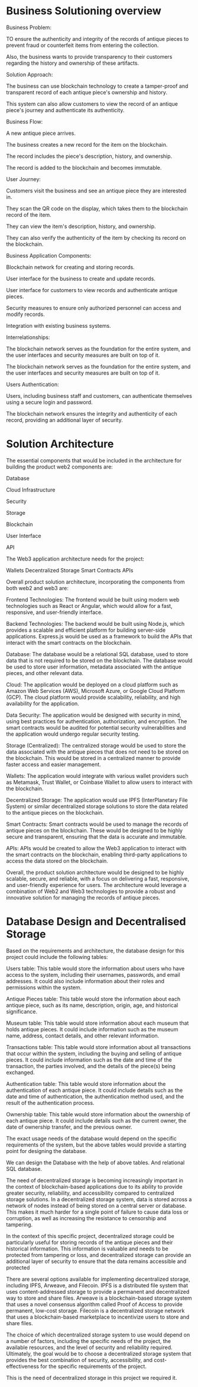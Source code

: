 # Business Solutioning overview
Business Problem:

TO ensure the authenticity and integrity of the records of antique pieces to prevent fraud or counterfeit items from entering the collection.

Also, the business wants to provide transparency to their customers regarding the history and ownership of these artifacts.

Solution Approach:

The business can use blockchain technology to create a tamper-proof and transparent record of each antique piece's ownership and history.

This system can also allow customers to view the record of an antique piece's journey and authenticate its authenticity.

Business Flow:

A new antique piece arrives.

The business creates a new record for the item on the blockchain.

The record includes the piece's description, history, and ownership.

The record is added to the blockchain and becomes immutable.

User Journey:

Customers visit the business and see an antique piece they are interested in.

They scan the QR code on the display, which takes them to the blockchain record of the item.

They can view the item's description, history, and ownership.

They can also verify the authenticity of the item by checking its record on the blockchain.

Business Application Components:

Blockchain network for creating and storing records.

User interface for the business to create and update records.

User interface for customers to view records and authenticate antique pieces.

Security measures to ensure only authorized personnel can access and modify records.

Integration with existing business systems.

Interrelationships:

The blockchain network serves as the foundation for the entire system, and the user interfaces and security measures are built on top of it.

The blockchain network serves as the foundation for the entire system, and the user interfaces and security measures are built on top of it.

Users Authentication:

Users, including business staff and customers, can authenticate themselves using a secure login and password.

The blockchain network ensures the integrity and authenticity of each record, providing an additional layer of security.

# Solution Architecture

The essential components that would be included in the architecture for building the product web2 components are:

Database

Cloud Infrastructure

Security

Storage

Blockchain

User Interface

API

The Web3 application architecture needs for the project:

Wallets
Decentralized Storage
Smart Contracts
APIs

Overall product solution architecture, incorporating the components from both web2 and web3 are:

Frontend Technologies: The frontend would be built using modern web technologies such as React or Angular, which would allow for a fast, responsive, and user-friendly interface.

Backend Technologies: The backend would be built using Node.js, which provides a scalable and efficient platform for building server-side applications. Express.js would be used as a framework to build the APIs that interact with the smart contracts on the blockchain.

Database: The database would be a relational SQL database, used to store data that is not required to be stored on the blockchain. The database would be used to store user information, metadata associated with the antique pieces, and other relevant data.

Cloud: The application would be deployed on a cloud platform such as Amazon Web Services (AWS), Microsoft Azure, or Google Cloud Platform (GCP). The cloud platform would provide scalability, reliability, and high availability for the application.

Data Security: The application would be designed with security in mind, using best practices for authentication, authorization, and encryption. The smart contracts would be audited for potential security vulnerabilities and the application would undergo regular security testing.

Storage (Centralized): The centralized storage would be used to store the data associated with the antique pieces that does not need to be stored on the blockchain. This would be stored in a centralized manner to provide faster access and easier management.

Wallets: The application would integrate with various wallet providers such as Metamask, Trust Wallet, or Coinbase Wallet to allow users to interact with the blockchain.

Decentralized Storage: The application would use IPFS (InterPlanetary File System) or similar decentralized storage solutions to store the data related to the antique pieces on the blockchain.

Smart Contracts: Smart contracts would be used to manage the records of antique pieces on the blockchain. These would be designed to be highly secure and transparent, ensuring that the data is accurate and immutable.

APIs: APIs would be created to allow the Web3 application to interact with the smart contracts on the blockchain, enabling third-party applications to access the data stored on the blockchain.

Overall, the product solution architecture would be designed to be highly scalable, secure, and reliable, with a focus on delivering a fast, responsive, and user-friendly experience for users. The architecture would leverage a combination of Web2 and Web3 technologies to provide a robust and innovative solution for managing the records of antique pieces.

# Database Design and Decentralised Storage

Based on the requirements and architecture, the database design for this project could include the following tables:

Users table: This table would store the information about users who have access to the system, including their usernames, passwords, and email addresses. It could also include information about their roles and permissions within the system.

Antique Pieces table: This table would store the information about each antique piece, such as its name, description, origin, age, and historical significance.

Museum table: This table would store information about each museum that holds antique pieces. It could include information such as the museum name, address, contact details, and other relevant information.

Transactions table: This table would store information about all transactions that occur within the system, including the buying and selling of antique pieces. It could include information such as the date and time of the transaction, the parties involved, and the details of the piece(s) being exchanged.

Authentication table: This table would store information about the authentication of each antique piece. It could include details such as the date and time of authentication, the authentication method used, and the result of the authentication process.

Ownership table: This table would store information about the ownership of each antique piece. It could include details such as the current owner, the date of ownership transfer, and the previous owner.

The exact usage needs of the database would depend on the specific requirements of the system, but the above tables would provide a starting point for designing the database.

We can design the Database with the help of above tables. And relational SQL database.

The need of decentralized storage is becoming increasingly important in the context of blockchain-based applications due to its ability to provide greater security, reliability, and accessibility compared to centralized storage solutions. In a decentralized storage system, data is stored across a network of nodes instead of being stored on a central server or database. This makes it much harder for a single point of failure to cause data loss or corruption, as well as increasing the resistance to censorship and tampering.

In the context of this specific project, decentralized storage could be particularly useful for storing records of the antique pieces and their historical information. This information is valuable and needs to be protected from tampering or loss, and decentralized storage can provide an additional layer of security to ensure that the data remains accessible and protected

There are several options available for implementing decentralized storage, including IPFS, Arweave, and Filecoin. IPFS is a distributed file system that uses content-addressed storage to provide a permanent and decentralized way to store and share files. Arweave is a blockchain-based storage system that uses a novel consensus algorithm called Proof of Access to provide permanent, low-cost storage. Filecoin is a decentralized storage network that uses a blockchain-based marketplace to incentivize users to store and share files.

The choice of which decentralized storage system to use would depend on a number of factors, including the specific needs of the project, the available resources, and the level of security and reliability required. Ultimately, the goal would be to choose a decentralized storage system that provides the best combination of security, accessibility, and cost-effectiveness for the specific requirements of the project.

This is the need of decentralized storage in this project we required it.

